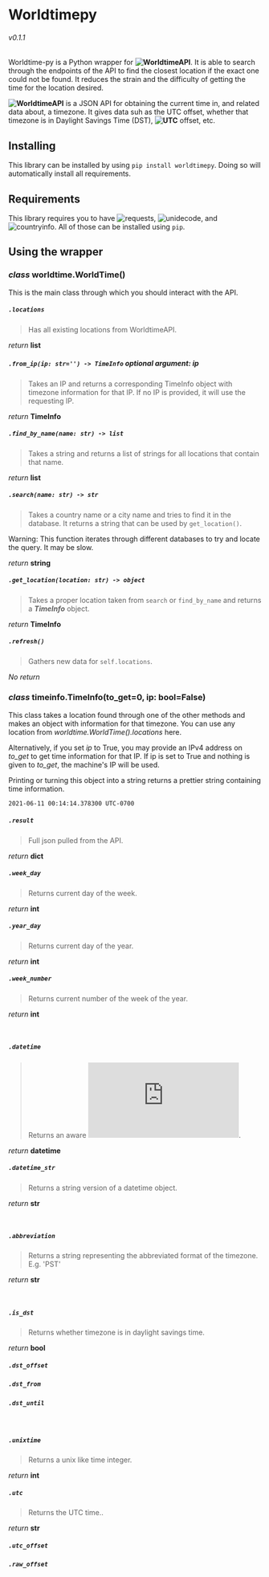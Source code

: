 # Worldtimepy
###### v0.1.1
Worldtime-py is a Python wrapper for **![WorldtimeAPI](http://worldtimeapi.org/)**. It is able to search through the endpoints of the API to find the closest location if the exact one could not be found. It reduces the strain and the difficulty of getting the time for the location desired.

**![WorldtimeAPI](http://worldtimeapi.org/)** is a JSON API for obtaining the current time in, and related data about, a timezone. It gives data suh as the UTC offset, whether that timezone is in Daylight Savings Time (DST), **![UTC](https://en.wikipedia.org/wiki/Coordinated_Universal_Time)** offset, etc.


## Installing
This library can be installed by using `pip install worldtimepy`. Doing so will automatically install all requirements.
## Requirements
This library requires you to have ![requests](https://docs.python-requests.org/en/master/), ![unidecode](https://pypi.org/project/Unidecode/), and ![countryinfo](https://pypi.org/project/countryinfo/). All of those can be installed using `pip`.

## Using the wrapper
### *class* **worldtime.WorldTime()**
This is the main class through which you should interact with the API.

##### _**`.locations`**_

> Has all existing locations from WorldtimeAPI.

*return* **list**
<br>

##### _**`.from_ip(ip: str='') -> TimeInfo` optional argument: ip**_

> Takes an IP and returns a corresponding TimeInfo object with timezone information for that IP. If no IP is provided, it will use the requesting IP.

*return* **TimeInfo**
<br>

##### _**`.find_by_name(name: str) -> list`**_

> Takes a string and returns a list of strings for all locations that contain that name.

*return* **list**
<br>

##### _**`.search(name: str) -> str`**_

> Takes a country name or a city name and tries to find it in the database. It returns a string that can be used by `get_location()`.

Warning: This function iterates through different databases to try and locate the query. It may be slow.

*return* **string**
<br>

##### _**`.get_location(location: str) -> object`**_

> Takes a proper location taken from `search` or `find_by_name` and returns a _**TimeInfo**_ object.

*return* **TimeInfo**
<br>

##### _**`.refresh()`**_

> Gathers new data for `self.locations`.

*No return*
<br>

### *class* **timeinfo.TimeInfo(to_get=0, ip: bool=False)**
This class takes a location found through one of the other methods and makes an object with information for that timezone.
You can use any location from *worldtime.WorldTime().locations* here.

Alternatively, if you set *ip* to True, you may provide an IPv4 address on *to_get* to get time information for that IP. If ip is set to True and nothing is given to *to_get*, the machine's IP will be used.

Printing or turning this object into a string returns a prettier string containing time information.
```bash
2021-06-11 00:14:14.378300 UTC-0700
```

##### _**`.result`**_

> Full json pulled from the API.

*return* **dict**
<br>

##### _**`.week_day`**_

> Returns current day of the week.

*return* **int**
<br>

##### _**`.year_day`**_

> Returns current day of the year.

*return* **int**
<br>

##### _**`.week_number`**_

> Returns current number of the week of the year.

*return* **int**

<br>

##### _**`.datetime`**_

> Returns an aware ![datetime object](https://docs.python.org/3/library/datetime.html).

*return* **datetime**
<br>

##### _**`.datetime_str`**_

> Returns a string version of a datetime object.

*return* **str**

<br>

##### _**`.abbreviation`**_

> Returns a string representing the abbreviated format of the timezone. E.g. 'PST'

*return* **str**

<br>

##### _**`.is_dst`**_

> Returns whether timezone is in daylight savings time.

*return* **bool**

##### _**`.dst_offset`**_
##### _**`.dst_from`**_
##### _**`.dst_until`**_

 <br>
 
##### _**`.unixtime`**_

> Returns a unix like time integer.

*return* **int**
<br>

##### _**`.utc`**_

> Returns the UTC time..

*return* **str**

##### _**`.utc_offset`**_
##### _**`.raw_offset`**_

